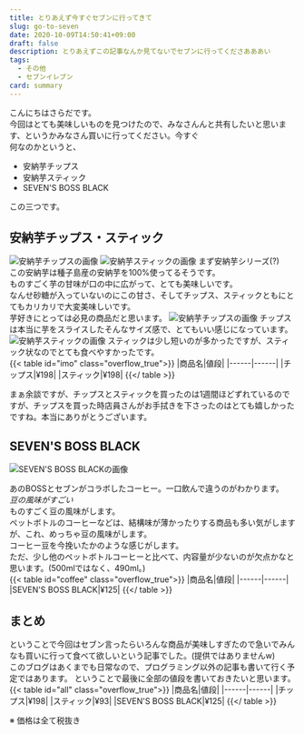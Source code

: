 ```yaml
---
title: とりあえず今すぐセブンに行ってきて
slug: go-to-seven
date: 2020-10-09T14:50:41+09:00
draft: false
description: とりあえずこの記事なんか見てないでセブンに行ってくださあああい
tags:
  - その他
  - セブンイレブン
card: summary
---
```

こんにちはさらだです。  
今回はとても美味しいものを見つけたので、みなさんんと共有したいと思います、というかみなさん買いに行ってください。今すぐ  
何なのかというと、
- 安納芋チップス
- 安納芋スティック
- SEVEN'S BOSS BLACK

この三つです。

## 安納芋チップス・スティック
![安納芋チップスの画像](https://res.cloudinary.com/saladbowl/image/upload/f_auto/v1602243255/gotoseven/imo-chips1_ekf4dq.jpg)
![安納芋スティックの画像](https://res.cloudinary.com/saladbowl/image/upload/f_auto/v1602243256/gotoseven/imo-stick1_rjtrdk.jpg)
まず安納芋シリーズ(?)  
この安納芋は種子島産の安納芋を100%使ってるそうです。  
ものすごく芋の甘味が口の中に広がって、とても美味しいです。  
なんせ砂糖が入っていないのにこの甘さ、そしてチップス、スティックともにとてもカリカリで大変美味しいです。  
芋好きにとっては必見の商品だと思います。
![安納芋チップスの画像](https://res.cloudinary.com/saladbowl/image/upload/f_auto/v1602243255/gotoseven/imo-chips2_hgnqov.jpg)
チップスは本当に芋をスライスしたそんなサイズ感で、とてもいい感じになっています。  
![安納芋スティックの画像](https://res.cloudinary.com/saladbowl/image/upload/f_auto/v1602243254/gotoseven/imo-stick3_cnq2nu.jpg)
スティックは少し短いのが多かったですが、スティック状なのでとても食べやすかったです。  
{{< table id="imo" class="overflow_true">}}
|商品名|値段|
|------|------|
|チップス|¥198|
|スティック|¥198|
{{</ table >}}

まぁ余談ですが、チップスとスティックを買ったのは1週間ほどずれているのですが、チップスを買った時店員さんがお手拭きを下さったのはとても嬉しかったですね。本当にありがとうございます。

## SEVEN'S BOSS BLACK
![SEVEN'S BOSS BLACKの画像](https://res.cloudinary.com/saladbowl/image/upload/f_auto/v1602243256/gotoseven/boss-black_vzr5e8.jpg)

あのBOSSとセブンがコラボしたコーヒー。一口飲んで違うのがわかります。  
*豆の風味がすごい*  
ものすごく豆の風味がします。  
ペットボトルのコーヒーなどは、結構味が薄かったりする商品も多い気がしますが、これ、めっちゃ豆の風味がします。  
コーヒー豆を今挽いたかのような感じがします。  
ただ、少し他のペットボトルコーヒーと比べて、内容量が少ないのが欠点かなと思います。(500mlではなく、490ml。)  
{{< table id="coffee" class="overflow_true">}}
|商品名|値段|
|------|------|
|SEVEN'S BOSS BLACK|¥125|
{{</ table >}}

## まとめ
ということで今回はセブン言ったらいろんな商品が美味しすぎたので急いでみんなも買いに行って食べて欲しいという記事でした。(提供ではありませんw)    
このブログはあくまでも日常なので、プログラミング以外の記事も書いて行く予定ではあります。
ということで最後に全部の値段を書いておきたいと思います。
{{< table id="all" class="overflow_true">}}
|商品名|値段|
|------|------|
|チップス|¥198|
|スティック|¥93|
|SEVEN'S BOSS BLACK|¥125|
{{</ table >}}


※ 価格は全て税抜き

